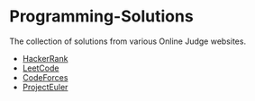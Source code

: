 # Programming-Solutions
The collection of solutions from various Online Judge websites.

- [HackerRank](https://github.com/EdisonCodeKeeper/hacker-rank)
- [LeetCode](https://github.com/EdisonCodeKeeper/leet-code)
- [CodeForces](https://github.com/EdisonCodeKeeper/code-forces)
- [ProjectEuler](https://github.com/EdisonCodeKeeper/project-euler)